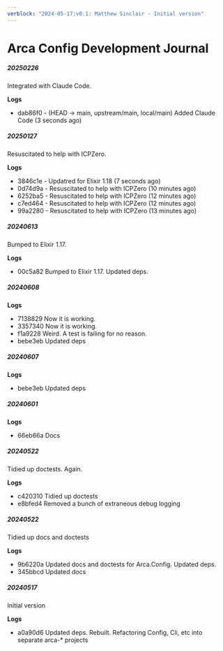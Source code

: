 ```yaml
---
verblock: "2024-05-17:v0.1: Matthew Sinclair - Initial version"
---
```


# Arca Config Development Journal

##### 20250226

Integrated with Claude Code.

**Logs**

* dab86f0 - (HEAD -> main, upstream/main, local/main) Added Claude Code (3 seconds ago) <Matthew Sinclair>

##### 20250127

Resuscitated to help with ICPZero.

**Logs**

* 3846c1e - Updatred for Elixir 1.18 (7 seconds ago) <Matthew Sinclair>
* 0d74d9a - Resuscitated to help with ICPZero (10 minutes ago) <Matthew Sinclair>
* 6252ba5 - Resuscitated to help with ICPZero (12 minutes ago) <Matthew Sinclair>
* c7ed464 - Resuscitated to help with ICPZero (12 minutes ago) <Matthew Sinclair>
* 99a2280 - Resuscitated to help with ICPZero (13 minutes ago) <Matthew Sinclai>

##### 20240613

Bumped to Elixir 1.17.

**Logs**

* 00c5a82 Bumped to Elixir 1.17. Updated deps.

##### 20240608

**Logs**

* 7138829 Now it is working.
* 3357340 Now it is working.
* f1a9228 Weird. A test is failing for no reason.
* bebe3eb Updated deps

##### 20240607

**Logs**

* bebe3eb Updated deps

##### 20240601

**Logs**

* 66eb66a Docs

##### 20240522

Tidied up doctests. Again.

**Logs**

* c420310 Tidied up doctests
* e8bfed4 Removed a bunch of extraneous debug logging

##### 20240522

Tidied up docs and doctests

**Logs**

* 9b6220a Updated docs and doctests for Arca.Config. Updated deps.
* 345bbcd Updated docs

##### 20240517

Initial version

**Logs**

* a0a90d6 Updated deps. Rebuilt. Refactoring Config, Cli, etc into separate arca-* projects
